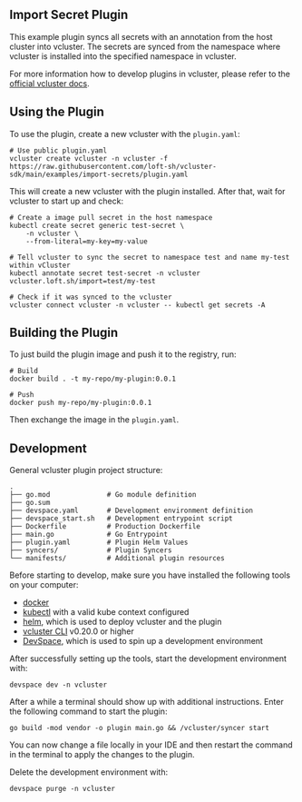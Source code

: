## Import Secret Plugin

This example plugin syncs all secrets with an annotation from the host cluster into vcluster. The secrets are synced from the namespace where vcluster is installed into the specified namespace in vcluster.

For more information how to develop plugins in vcluster, please refer to the [official vcluster docs](https://www.vcluster.com/docs/plugins/overview).

## Using the Plugin

To use the plugin, create a new vcluster with the `plugin.yaml`:

```
# Use public plugin.yaml
vcluster create vcluster -n vcluster -f https://raw.githubusercontent.com/loft-sh/vcluster-sdk/main/examples/import-secrets/plugin.yaml
```

This will create a new vcluster with the plugin installed. After that, wait for vcluster to start up and check:

```
# Create a image pull secret in the host namespace
kubectl create secret generic test-secret \
    -n vcluster \
    --from-literal=my-key=my-value
    
# Tell vcluster to sync the secret to namespace test and name my-test within vCluster
kubectl annotate secret test-secret -n vcluster vcluster.loft.sh/import=test/my-test

# Check if it was synced to the vcluster
vcluster connect vcluster -n vcluster -- kubectl get secrets -A
```

## Building the Plugin

To just build the plugin image and push it to the registry, run:
```
# Build
docker build . -t my-repo/my-plugin:0.0.1

# Push
docker push my-repo/my-plugin:0.0.1
```

Then exchange the image in the `plugin.yaml`.

## Development

General vcluster plugin project structure:
```
.
├── go.mod              # Go module definition
├── go.sum
├── devspace.yaml       # Development environment definition
├── devspace_start.sh   # Development entrypoint script
├── Dockerfile          # Production Dockerfile 
├── main.go             # Go Entrypoint
├── plugin.yaml         # Plugin Helm Values
├── syncers/            # Plugin Syncers
└── manifests/          # Additional plugin resources
```

Before starting to develop, make sure you have installed the following tools on your computer:
- [docker](https://docs.docker.com/)
- [kubectl](https://kubernetes.io/docs/tasks/tools/) with a valid kube context configured
- [helm](https://helm.sh/docs/intro/install/), which is used to deploy vcluster and the plugin
- [vcluster CLI](https://www.vcluster.com/docs/getting-started/setup) v0.20.0 or higher
- [DevSpace](https://devspace.sh/cli/docs/quickstart), which is used to spin up a development environment

After successfully setting up the tools, start the development environment with:
```
devspace dev -n vcluster
```

After a while a terminal should show up with additional instructions. Enter the following command to start the plugin:
```
go build -mod vendor -o plugin main.go && /vcluster/syncer start
```

You can now change a file locally in your IDE and then restart the command in the terminal to apply the changes to the plugin.

Delete the development environment with:
```
devspace purge -n vcluster
```
